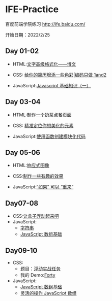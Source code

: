 # IFE-Practice

百度前端学院练习
http://ife.baidu.com/

开始日期：2022/2/25

## Day 01-02

- HTML:[文字高级格式化——博文](http://ife.baidu.com/htmlpart/text.html)

- CSS: [给你的简历增添一些色彩|编码只做 1and2 ](http://ife.baidu.com/csspart/styleCv.html)

- JavaScript:[Javascript 基础知识（一）](http://ife.baidu.com/javascript/datatype&variable.html#null-%E5%92%8C-undefined)

## Day 03-04

- HTML:[制作一个奶茶点餐页面](http://ife.baidu.com/htmlpart/form.html)

- CSS: [精准定位你想美化的元素 ](http://ife.baidu.com/csspart/selector.html)

- JavaScript:[使用函数创建模块化代码](http://ife.baidu.com/javascript/function.html#%E5%87%BD%E6%95%B0%E8%A1%A8%E8%BE%BE%E5%BC%8F-%E5%9B%9E%E8%B0%83%E5%87%BD%E6%95%B0)

## Day 05-06

- HTML:[响应式图像](http://ife.baidu.com/htmlpart/responsiveImage.html)

- CSS:[制作一些有趣的效果](http://ife.baidu.com/csspart/playWithCss.html)

- JavaScript:[“如果” 可以 “重来”](http://ife.baidu.com/javascript/if&while.html)

## Day07-08

- CSS:[让盒子浮动起来吧](http://ife.baidu.com/csspart/float.html)
- JavaScript:
  - [字符串](http://ife.baidu.com/javascript/string.html#%E5%AD%97%E7%AC%A6%E4%B8%B2)
  - [JavaScript 数组基础](http://ife.baidu.com/javascript/arrayBasic.html)

## Day09-10

- CSS:
  - 题目：[浮动实战任务](http://ife.baidu.com/csspart/floatTask.html)
  - 我的 Demo:[Forty](https://forty-seviche.netlify.app/)
- JavaScript:
  - [JavaScript 数组基础](http://ife.baidu.com/javascript/arrayBasic.html)
  - [灵活的操作 JavaScript 数组](http://ife.baidu.com/javascript/arrayMethods.html)
